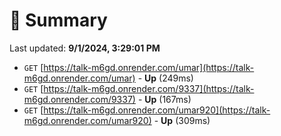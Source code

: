 # 📖 Summary
Last updated: **9/1/2024, 3:29:01 PM**

- `GET` [https://talk-m6gd.onrender.com/umar](https://talk-m6gd.onrender.com/umar) - **Up** (249ms)
- `GET` [https://talk-m6gd.onrender.com/9337](https://talk-m6gd.onrender.com/9337) - **Up** (167ms)
- `GET` [https://talk-m6gd.onrender.com/umar920](https://talk-m6gd.onrender.com/umar920) - **Up** (309ms)
